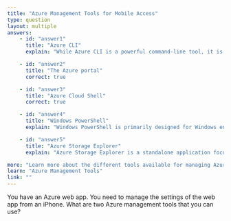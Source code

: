 ```yaml
---
title: "Azure Management Tools for Mobile Access"
type: question
layout: multiple
answers:
    - id: "answer1"
      title: "Azure CLI"
      explain: "While Azure CLI is a powerful command-line tool, it is not optimized for mobile device usage and would be impractical to use on an iPhone."

    - id: "answer2"
      title: "The Azure portal"
      correct: true

    - id: "answer3"
      title: "Azure Cloud Shell"
      correct: true

    - id: "answer4"
      title: "Windows PowerShell"
      explain: "Windows PowerShell is primarily designed for Windows environments and is not suitable for managing Azure resources directly from an iPhone."

    - id: "answer5"
      title: "Azure Storage Explorer"
      explain: "Azure Storage Explorer is a standalone application focused on storage management and is not available as a mobile solution for iPhone."

more: "Learn more about the different tools available for managing Azure resources."
learn: "Azure Management Tools"
link: ""
---
```


You have an Azure web app. You need to manage the settings of the web app from an iPhone. What are two Azure management tools that you can use?
